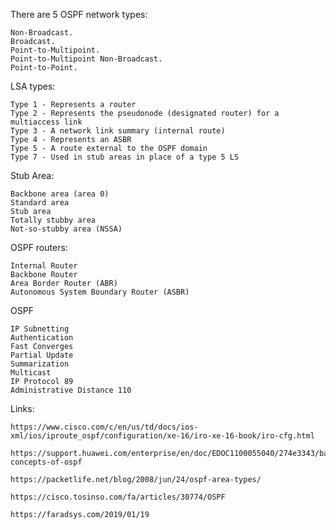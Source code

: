 There are 5 OSPF network types:

    Non-Broadcast.
    Broadcast.
    Point-to-Multipoint.
    Point-to-Multipoint Non-Broadcast.
    Point-to-Point.
    
LSA types:

    Type 1 - Represents a router
    Type 2 - Represents the pseudonode (designated router) for a multiaccess link
    Type 3 - A network link summary (internal route)
    Type 4 - Represents an ASBR
    Type 5 - A route external to the OSPF domain
    Type 7 - Used in stub areas in place of a type 5 LS
    
Stub Area:
    
    Backbone area (area 0)
    Standard area
    Stub area
    Totally stubby area
    Not-so-stubby area (NSSA)
    
 
OSPF routers:

    Internal Router
    Backbone Router
    Area Border Router (ABR)
    Autonomous System Boundary Router (ASBR)

OSPF
    
    IP Subnetting
    Authentication
    Fast Converges
    Partial Update
    Summarization
    Multicast
    IP Protocol 89
    Administrative Distance 110

   
Links:


    https://www.cisco.com/c/en/us/td/docs/ios-xml/ios/iproute_ospf/configuration/xe-16/iro-xe-16-book/iro-cfg.html
    
    https://support.huawei.com/enterprise/en/doc/EDOC1100055040/274e3343/basic-concepts-of-ospf
    
    https://packetlife.net/blog/2008/jun/24/ospf-area-types/
    
    https://cisco.tosinso.com/fa/articles/30774/OSPF
    
    https://faradsys.com/2019/01/19
    
    
    
 
